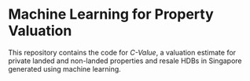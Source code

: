 # Machine Learning for Property Valuation
This repository contains the code for *C-Value*, a valuation estimate for private landed and non-landed properties and resale HDBs in Singapore generated using machine learning.
